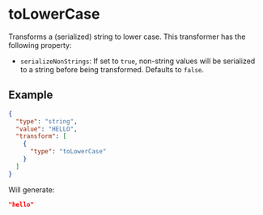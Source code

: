 # toLowerCase

Transforms a (serialized) string to lower case.
This transformer has the following property:

- `serializeNonStrings`: If set to `true`, non-string values will be serialized to a
  string before being transformed. Defaults to `false`.

## Example

```json
{
  "type": "string",
  "value": "HELLO",
  "transform": [
    {
      "type": "toLowerCase"
    }
  ]
}
```

Will generate:

```json
"hello"
```
